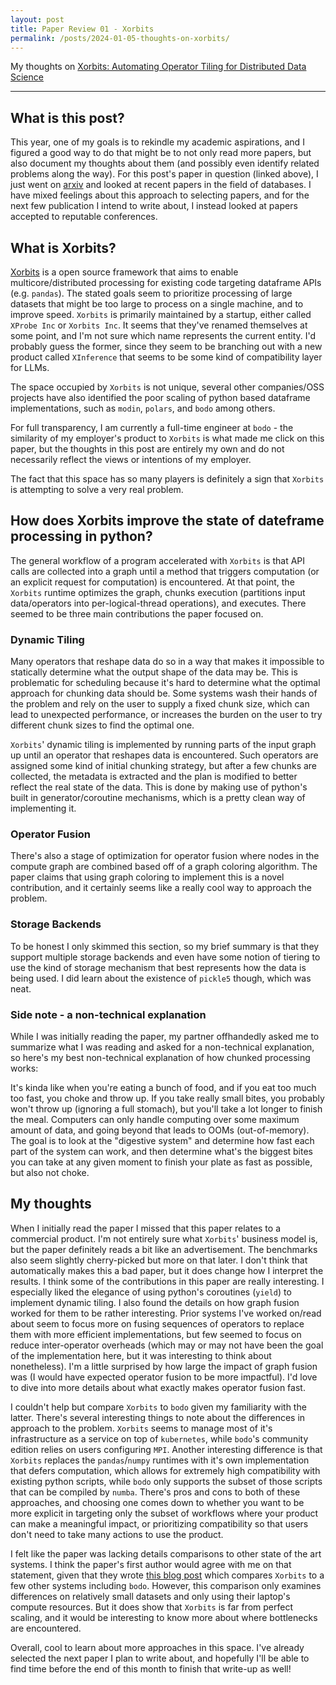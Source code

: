 ```yaml
---
layout: post
title: Paper Review 01 - Xorbits
permalink: /posts/2024-01-05-thoughts-on-xorbits/
---
```


My thoughts on [Xorbits: Automating Operator Tiling for Distributed Data Science](https://arxiv.org/pdf/2401.00865.pdf)

---

## What is this post?

This year, one of my goals is to rekindle my academic aspirations, and I figured
a good way to do that might be to not only read more papers, but also document
my thoughts about them (and possibly even identify related problems along the
way). For this post's paper in question (linked above), I just went on
[arxiv](https://arxiv.org) and looked at recent papers in the field of
databases. I have mixed feelings about this approach to selecting papers, and
for the next few publication I intend to write about, I instead looked at papers
accepted to reputable conferences.

## What is Xorbits?

[Xorbits](https://github.com/xorbitsai/xorbits) is a open source framework that
aims to enable multicore/distributed processing for existing code targeting
dataframe APIs (e.g. `pandas`). The stated goals seem to prioritize processing
of large datasets that might be too large to process on a single machine, and to
improve speed. `Xorbits` is primarily maintained by a startup, either called
`XProbe Inc` or `Xorbits Inc`. It seems that they've renamed themselves at some
point, and I'm not sure which name represents the current entity. I'd probably
guess the former, since they seem to be branching out with a new product called
`XInference` that seems to be some kind of compatibility layer for LLMs.

The space occupied by `Xorbits` is not unique, several other companies/OSS
projects have also identified the poor scaling of python based dataframe
implementations, such as `modin`, `polars`, and `bodo` among others.

For full transparency, I am currently a full-time engineer at `bodo` - the
similarity of my employer's product to `Xorbits` is what made me click on this
paper, but the thoughts in this post are entirely my own and do not necessarily
reflect the views or intentions of my employer.

The fact that this space has so many players is definitely a sign that `Xorbits`
is attempting to solve a very real problem.


## How does Xorbits improve the state of dateframe processing in python?

The general workflow of a program accelerated with `Xorbits` is that API calls
are collected into a graph until a method that triggers computation (or an
explicit request for computation) is encountered. At that point, the `Xorbits`
runtime optimizes the graph, chunks execution (partitions input data/operators
into per-logical-thread operations), and executes. There seemed to be three main
contributions the paper focused on.

### Dynamic Tiling

Many operators that reshape data do so in a way that makes it impossible to
statically determine what the output shape of the data may be. This is
problematic for scheduling because it's hard to determine what the optimal
approach for chunking data should be. Some systems wash their hands of the
problem and rely on the user to supply a fixed chunk size, which can lead to
unexpected performance, or increases the burden on the user to try different
chunk sizes to find the optimal one.

`Xorbits`' dynamic tiling is implemented by running parts of the input graph up
until an operator that reshapes data is encountered. Such operators are assigned
some kind of initial chunking strategy, but after a few chunks are collected,
the metadata is extracted and the plan is modified to better reflect the real
state of the data. This is done by making use of python's built in
generator/coroutine mechanisms, which is a pretty clean way of implementing it.

### Operator Fusion

There's also a stage of optimization for operator fusion where nodes in the
compute graph are combined based off of a graph coloring algorithm. The paper
claims that using graph coloring to implement this is a novel contribution, and
it certainly seems like a really cool way to approach the problem.

### Storage Backends

To be honest I only skimmed this section, so my brief summary is that they
support multiple storage backends and even have some notion of tiering to use
the kind of storage mechanism that best represents how the data is being used. I
did learn about the existence of `pickle5` though, which was neat.

### Side note - a non-technical explanation

While I was initially reading the paper, my partner offhandedly asked me to
summarize what I was reading and asked for a non-technical explanation, so
here's my best non-technical explanation of how chunked processing works:

It's kinda like when you're eating a bunch of food, and if you eat too much too
fast, you choke and throw up. If you take really small bites, you probably won't throw
up (ignoring a full stomach), but you'll take a lot longer to finish the meal.
Computers can only handle computing over some maximum amount of data, and going
beyond that leads to OOMs (out-of-memory). The goal is to look at the "digestive
system" and determine how fast each part of the system can work, and then
determine what's the biggest bites you can take at any given moment to finish
your plate as fast as possible, but also not choke.

## My thoughts

When I initially read the paper I missed that this paper relates to a commercial
product. I'm not entirely sure what `Xorbits`' business model is, but the paper
definitely reads a bit like an advertisement. The benchmarks also seem slightly
cherry-picked but more on that later. I don't think that automatically makes
this a bad paper, but it does change how I interpret the results. I think some
of the contributions in this paper are really interesting. I especially liked
the elegance of using python's coroutines (`yield`) to implement dynamic tiling.
I also found the details on how graph fusion worked for them to be rather
interesting. Prior systems I've worked on/read about seem to focus more on
fusing sequences of operators to replace them with more efficient
implementations, but few seemed to focus on reduce inter-operator overheads
(which may or may not have been the goal of the implementation here, but it was
interesting to think about nonetheless). I'm a little surprised by how large the
impact of graph fusion was (I would have expected operator fusion to be more
impactful). I'd love to dive into more details about what exactly makes operator
fusion fast.

I couldn't help but compare `Xorbits` to `bodo` given my familiarity with the
latter. There's several interesting things to note about the differences in
approach to the problem. `Xorbits` seems to manage most of it's infrastructure
as a service on top of `kubernetes`, while `bodo`'s community edition relies on
users configuring `MPI`. Another interesting difference is that `Xorbits`
replaces the `pandas`/`numpy` runtimes with it's own implementation that defers
computation, which allows for extremely high compatibility with existing python
scripts, while `bodo` only supports the subset of those scripts that can be
compiled by `numba`. There's pros and cons to both of these approaches, and
choosing one comes down to whether you want to be more explicit in targeting
only the subset of workflows where your product can make a meaningful impact, or
prioritizing compatibility so that users don't need to take many actions to use
the product.

I felt like the paper was lacking details comparisons to other state of the art
systems. I think the paper's first author would agree with me on that statement,
given that they wrote [this blog post](https://luweizheng.github.io/blog/dataframe-analysis)
which compares `Xorbits` to a few other systems including `bodo`. However, this
comparison only examines differences on relatively small datasets and only
using their laptop's compute resources. But it does show that `Xorbits` is far
from perfect scaling, and it would be interesting to know more about where
bottlenecks are encountered.

Overall, cool to learn about more approaches in this space. I've already
selected the next paper I plan to write about, and hopefully I'll be able to
find time before the end of this month to finish that write-up as well!
